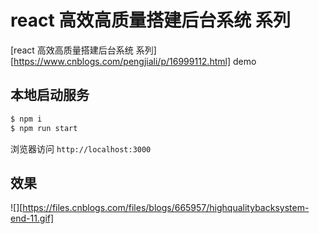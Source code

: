 # react 高效高质量搭建后台系统 系列
[react 高效高质量搭建后台系统 系列][https://www.cnblogs.com/pengjiali/p/16999112.html] demo

## 本地启动服务
```javascript
$ npm i
$ npm run start
```

浏览器访问 `http://localhost:3000`

## 效果
![][https://files.cnblogs.com/files/blogs/665957/highqualitybacksystem-end-11.gif]
